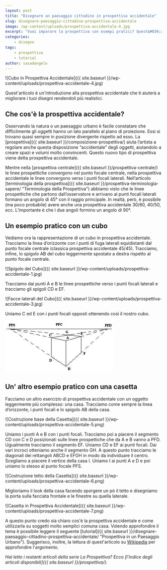 ```yaml
---
layout: post
title: "Disegnare un paesaggio cittadino in prospettiva accidentale"
slug: disegnare-paesaggio-cittadino-prospettiva-accidentale
image: /wp-content/uploads/prospettiva-accidentale-4.jpg
excerpt: "Vuoi imparare la prospettiva con esempi pratici? Quest&#039;articolo ti spiegherà come disegnare un paesaggio cittadino in prospettiva accidentale."
categories:
    - disegno
tags:
    - prospettiva
    - tutorial
author: sasadangelo
---
```


![Cubo in Prospettiva Accidentale]({{ site.baseurl }}/wp-content/uploads/prospettiva-accidentale-4.jpg)

Quest'articolo è un'introduzione alla prospettiva accidentale che ti aiuterà a migliorare i tuoi disegni rendendoli più realistici.

## Che cos'è la prospettiva accidentale?

Osservando la natura o un paesaggio urbano è facile constatare che difficilmente gli oggetti hanno un lato parallelo al piano di proiezione. Essi si trovano quasi sempre in posizione divergente rispetto ad esso. La [prospettiva]({{ site.baseurl }}/composizione-prospettiva/) aiuta l’artista a regolare anche questa disposizione “accidentale” degli oggetti, aiutandolo a creare spazi e volumi molto convincenti. Questo nuovo tipo di prospettiva viene detta prospettiva accidentale.

Mentre nella [prospettiva centrale]({{ site.baseurl }}/prospettiva-centrale/) le linee prospettiche convergono nel punto focale centrale, nella prospettiva accidentale le linee convergono verso i punti focali laterali. Nell’articolo [terminologia della prospettiva]({{ site.baseurl }}/prospettiva-terminologia-sapere/ "Terminologia della Prospettiva") abbiamo visto che le linee prospettiche che partono dall’osservatore e arrivano ai punti focali laterali formano un angolo di 45° con il raggio principale. In realtà, però, è possibile (ma poco probabile) avere anche una prospettiva accidentale 30/60, 40/50, ecc. L’importante è che i due angoli formino un angolo di 90°.

## Un esempio pratico con un cubo

Vediamo ora la rappresentazione di un cubo in prospettiva accidentale. Tracciamo la linea d’orizzonte con i punti di fuga laterali equidistanti dal punto focale centrale (classica prospettiva accidentale 45/45). Tracciamo, infine, lo spigolo AB del cubo leggermente spostato a destra rispetto al punto focale centrale.

![Spigolo del Cubo]({{ site.baseurl }}/wp-content/uploads/prospettiva-accidentale-1.jpg)

Tracciamo dai punti A e B le linee prospettiche verso i punti focali laterali e tracciamo gli spigoli CD e EF.

![Facce laterali del Cubo]({{ site.baseurl }}/wp-content/uploads/prospettiva-accidentale-3.jpg)

Uniamo C ed E con i punti focali opposti ottenendo così il nostro cubo.

![Cubo in Prospettiva accidentale](/wp-content/uploads/prospettiva-accidentale-4.jpg "Cubo in Prospettiva accidentale")

## Un' altro esempio pratico con una casetta

Facciamo un altro esercizio di prospettiva accidentale con un oggetto leggermente più complesso: una casa. Tracciamo come sempre la linea d’orizzonte, i punti focali e lo spigolo AB della casa.

![Costruzione base della Casetta]({{ site.baseurl }}/wp-content/uploads/prospettiva-accidentale-5.png)

Uniamo i punti A e B con i punti focali. Tracciamo poi a piacere il segmento CD con C e D posizionati sulle linee prospettiche che da A e B vanno a PFD. Ugualmente tracciamo il segmento EF. Uniamo CD e EF ai punti focali. Dai vari incroci otteniamo anche il segmento GH. A questo punto tracciamo le diagonali dei rettangoli ABCD e EFGH in modo da individuare il centro. Scegliamo a piacere il vertice della casa I. Uniamo I ai punti A e D e poi uniamo lo stesso al punto focale PFS.

![Costruzione tetto della Casetta]({{ site.baseurl }}/wp-content/uploads/prospettiva-accidentale-6.png)

Miglioriamo il look della casa facendo sporgere un pò il tetto e disegniamo la porta sulla facciata frontale e le finestre su quella laterale.

![Casetta in Prospettiva Accidentale]({{ site.baseurl }}/wp-content/uploads/prospettiva-accidentale-7.png)

A questo punto credo sia chiaro cos'è la prospettiva accidentale e come utilizzarla su soggetti molto semplici comuna casa. Volendo approfondire il tema è possibile leggere il seguente [tutorial]({{ site.baseurl }}/disegnare-paesaggio-cittadino-prospettiva-accidentale/ "Prospettiva in un Paesaggio Urbano"). Suggerisco, inoltre, la lettura di quest'articolo su [Wikipedia](https://en.wikipedia.org/wiki/Perspective_%28graphical%29#Two-point_perspective) per approfondire l'argomento.

_Hai letto i restanti articoli della serie La Prospettiva? Ecco [l’indice degli articoli disponibili]({{ site.baseurl }}/prospettiva/)._
